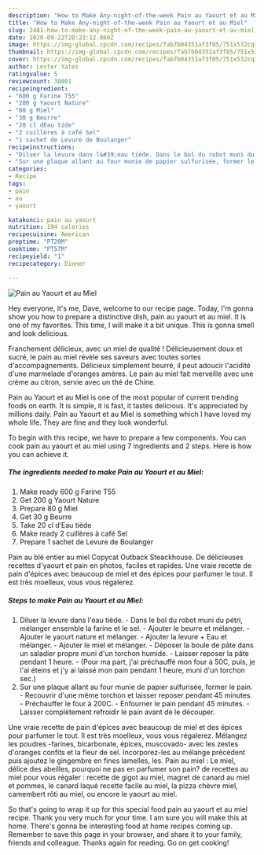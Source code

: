 ```yaml
---
description: "How to Make Any-night-of-the-week Pain au Yaourt et au Miel"
title: "How to Make Any-night-of-the-week Pain au Yaourt et au Miel"
slug: 2481-how-to-make-any-night-of-the-week-pain-au-yaourt-et-au-miel
date: 2020-09-22T20:23:12.860Z
image: https://img-global.cpcdn.com/recipes/fab7b04351af3f05/751x532cq70/pain-au-yaourt-et-au-miel-photo-principale-de-la-recette.jpg
thumbnail: https://img-global.cpcdn.com/recipes/fab7b04351af3f05/751x532cq70/pain-au-yaourt-et-au-miel-photo-principale-de-la-recette.jpg
cover: https://img-global.cpcdn.com/recipes/fab7b04351af3f05/751x532cq70/pain-au-yaourt-et-au-miel-photo-principale-de-la-recette.jpg
author: Lester Yates
ratingvalue: 5
reviewcount: 38801
recipeingredient:
- "600 g Farine T55"
- "200 g Yaourt Nature"
- "80 g Miel"
- "30 g Beurre"
- "20 cl dEau tide"
- "2 cuillères à café Sel"
- "1 sachet de Levure de Boulanger"
recipeinstructions:
- "Diluer la levure dans l&#39;eau tiède. Dans le bol du robot muni du pétri, mélanger ensemble la farine et le sel. Ajouter le beurre et mélanger. Ajouter le yaourt nature et mélanger. Ajouter la levure + Eau et mélanger. Ajouter le miel et mélanger. Déposer la boule de pâte dans un saladier propre muni d&#39;un torchon humide. Laisser reposer la pâte pendant 1 heure. (Pour ma part, j&#39;ai préchauffé mon four à 50C, puis, je l&#39;ai éteins et j&#39;y ai laissé mon pain pendant 1 heure, muni d&#39;un torchon sec.)"
- "Sur une plaque allant au four munie de papier sulfurisée, former le pain. Recouvrir d&#39;une même torchon et laisser reposer pendant 45 minutes. Préchauffer le four à 200C. Enfourner le pain pendant 45 minutes. Laisser complètement refroidir le pain avant de le découper."
categories:
- Recipe
tags:
- pain
- au
- yaourt

katakunci: pain au yaourt 
nutrition: 194 calories
recipecuisine: American
preptime: "PT20M"
cooktime: "PT57M"
recipeyield: "1"
recipecategory: Dinner

---
```



![Pain au Yaourt et au Miel](https://img-global.cpcdn.com/recipes/fab7b04351af3f05/751x532cq70/pain-au-yaourt-et-au-miel-photo-principale-de-la-recette.jpg)

Hey everyone, it's me, Dave, welcome to our recipe page. Today, I'm gonna show you how to prepare a distinctive dish, pain au yaourt et au miel. It is one of my favorites. This time, I will make it a bit unique. This is gonna smell and look delicious.

Franchement délicieux, avec un miel de qualité ! Délicieusement doux et sucré, le pain au miel révèle ses saveurs avec toutes sortes d&#39;accompagnements. Délicieux simplement beurré, il peut adoucir l&#39;acidité d&#39;une marmelade d&#39;oranges amères. Le pain au miel fait merveille avec une crème au citron, servie avec un thé de Chine.

Pain au Yaourt et au Miel is one of the most popular of current trending foods on earth. It is simple, it is fast, it tastes delicious. It's appreciated by millions daily. Pain au Yaourt et au Miel is something which I have loved my whole life. They are fine and they look wonderful.


To begin with this recipe, we have to prepare a few components. You can cook pain au yaourt et au miel using 7 ingredients and 2 steps. Here is how you can achieve it.

<!--inarticleads1-->

##### The ingredients needed to make Pain au Yaourt et au Miel:

1. Make ready 600 g Farine T55
1. Get 200 g Yaourt Nature
1. Prepare 80 g Miel
1. Get 30 g Beurre
1. Take 20 cl d’Eau tiède
1. Make ready 2 cuillères à café Sel
1. Prepare 1 sachet de Levure de Boulanger


Pain au blé entier au miel Copycat Outback Steackhouse. De délicieuses recettes d&#39;yaourt et pain en photos, faciles et rapides. Une vraie recette de pain d&#39;épices avec beaucoup de miel et des épices pour parfumer le tout. Il est très moelleux, vous vous régalerez. 

<!--inarticleads2-->

##### Steps to make Pain au Yaourt et au Miel:

1. Diluer la levure dans l&#39;eau tiède. - Dans le bol du robot muni du pétri, mélanger ensemble la farine et le sel. - Ajouter le beurre et mélanger. - Ajouter le yaourt nature et mélanger. - Ajouter la levure + Eau et mélanger. - Ajouter le miel et mélanger. - Déposer la boule de pâte dans un saladier propre muni d&#39;un torchon humide. - Laisser reposer la pâte pendant 1 heure. - (Pour ma part, j&#39;ai préchauffé mon four à 50C, puis, je l&#39;ai éteins et j&#39;y ai laissé mon pain pendant 1 heure, muni d&#39;un torchon sec.)
1. Sur une plaque allant au four munie de papier sulfurisée, former le pain. - Recouvrir d&#39;une même torchon et laisser reposer pendant 45 minutes. - Préchauffer le four à 200C. - Enfourner le pain pendant 45 minutes. - Laisser complètement refroidir le pain avant de le découper.


Une vraie recette de pain d&#39;épices avec beaucoup de miel et des épices pour parfumer le tout. Il est très moelleux, vous vous régalerez. Mélangez les poudres -farines, bicarbonate, épices, muscovado- avec les zestes d&#39;oranges confits et la fleur de sel. Incorporez-les au mélange précédent puis ajoutez le gingembre en fines lamelles, les. Pain au miel : Le miel, délice des abeilles, pourquoi ne pas en parfumer son pain? de recettes au miel pour vous régaler : recette de gigot au miel, magret de canard au miel et pommes, le canard laqué recette facile au miel, la pizza chèvre miel, camembert rôti au miel, ou encore le yaourt au miel. 

So that's going to wrap it up for this special food pain au yaourt et au miel recipe. Thank you very much for your time. I am sure you will make this at home. There's gonna be interesting food at home recipes coming up. Remember to save this page in your browser, and share it to your family, friends and colleague. Thanks again for reading. Go on get cooking!
